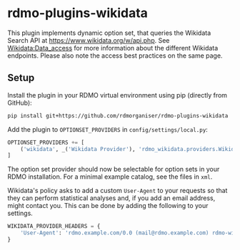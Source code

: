 rdmo-plugins-wikidata
=====================

This plugin implements dynamic option set, that queries the Wikidata Search API at https://www.wikidata.org/w/api.php. See [Wikidata:Data_access](https://www.wikidata.org/wiki/Wikidata:Data_access) for more information about the different Wikidata endpoints. Please also note the access best practices on the same page.

Setup
-----

Install the plugin in your RDMO virtual environment using pip (directly from GitHub):

```bash
pip install git+https://github.com/rdmorganiser/rdmo-plugins-wikidata
```

Add the plugin to `OPTIONSET_PROVIDERS` in `config/settings/local.py`:

```python
OPTIONSET_PROVIDERS += [
    ('wikidata', _('Wikidata Provider'), 'rdmo_wikidata.providers.WikidataProvider')
]
```

The option set provider should now be selectable for option sets in your RDMO installation. For a minimal example catalog, see the files in `xml`.

Wikidata's policy asks to add a custom `User-Agent` to your requests so that they can perform statistical analyses and, if you add an email address, might contact you. This can be done by adding the following to your settings.

```python
WIKIDATA_PROVIDER_HEADERS = {
    'User-Agent': 'rdmo.example.com/0.0 (mail@rdmo.example.com) rdmo-wikidata/1.0'
}
```
